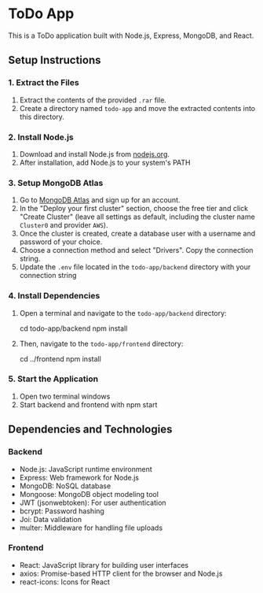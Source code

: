 # ToDo App

This is a ToDo application built with Node.js, Express, MongoDB, and React. 

## Setup Instructions

### 1. Extract the Files

1. Extract the contents of the provided `.rar` file.
2. Create a directory named `todo-app` and move the extracted contents into this directory.

### 2. Install Node.js

1. Download and install Node.js from [nodejs.org](https://nodejs.org/).
2. After installation, add Node.js to your system's PATH

### 3. Setup MongoDB Atlas
1. Go to [MongoDB Atlas](https://www.mongodb.com/products/platform/atlas-database) and sign up for an account.
2. In the "Deploy your first cluster" section, choose the free tier and click "Create Cluster" (leave all settings as default, including the cluster name `Cluster0` and provider `AWS`).
3. Once the cluster is created, create a database user with a username and password of your choice.
5. Choose a connection method and select "Drivers". Copy the connection string.
6. Update the `.env` file located in the `todo-app/backend` directory with your connection string


### 4. Install Dependencies

1. Open a terminal and navigate to the `todo-app/backend` directory:

    cd todo-app/backend
    npm install
   
2. Then, navigate to the `todo-app/frontend` directory:

    cd ../frontend
    npm install

### 5. Start the Application

1. Open two terminal windows
2. Start backend and frontend with npm start

## Dependencies and Technologies

### Backend

- Node.js: JavaScript runtime environment
- Express: Web framework for Node.js
- MongoDB: NoSQL database
- Mongoose: MongoDB object modeling tool
- JWT (jsonwebtoken): For user authentication
- bcrypt: Password hashing
- Joi: Data validation
- multer: Middleware for handling file uploads

### Frontend

- React: JavaScript library for building user interfaces
- axios: Promise-based HTTP client for the browser and Node.js
- react-icons: Icons for React

